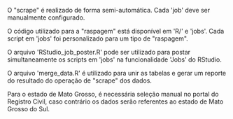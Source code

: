 O "scrape" é realizado de forma semi-automática. Cada 'job' deve ser manualmente configurado.

O código utilizado para a "raspagem" está disponível em 'R/' e 'jobs'. Cada script em 'jobs' foi personalizado para um tipo de "raspagem".

O arquivo 'RStudio_job_poster.R' pode ser utilizado para postar simultaneamente os scripts em 'jobs' na funcionalidade 'Jobs' do RStudio.

O arquivo 'merge_data.R' é utilizado para unir as tabelas e gerar um reporte do resultado do operação de "scrape" dos dados.

Para o estado de Mato Grosso, é necessária seleção manual no portal do Registro Civil, caso contrário os dados serão referentes ao estado de Mato Grosso do Sul.